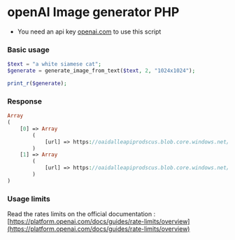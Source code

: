 # openAI Image generator PHP
* You need an api key [openai.com](openai.com) to use this script

### Basic usage

```PHP
$text = "a white siamese cat";
$generate = generate_image_from_text($text, 2, "1024x1024");

print_r($generate);
```
### Response

```PHP
Array
(
    [0] => Array
        (
            [url] => https://oaidalleapiprodscus.blob.core.windows.net/private/org-5LlJmQB298JanLRLrja4E5NQ/user-QWN9gSRPAymiZXRuNd5aXgjN/img-XHBdj3pHTThURkA3DZIwPBW7.png?st=2023-08-18T14%3A35%3A30Z&se=2023-08-18T16%3A35%3A30Z&sp=r&sv=2021-08-06&sr=b&rscd=inline&rsct=image/png&skoid=6aaadede-4fb3-4698-a8f6-684d7786b067&sktid=a48cca56-e6da-484e-a814-9c849652bcb3&skt=2023-08-17T17%3A54%3A12Z&ske=2023-08-18T17%3A54%3A12Z&sks=b&skv=2021-08-06&sig=JbCg7kFq9BvF1MTWnh15Vi6RqsMa8zqOlb2Z49IJscQ%3D
        )
    [1] => Array
        (
            [url] => https://oaidalleapiprodscus.blob.core.windows.net/private/org-5LlJmQB298JanLRLrja4E5NQ/user-QWN9gSRPAymiZXRuNd5aXgjN/img-VuvTIwxy0op1xV26P3PeI1Mh.png?st=2023-08-18T14%3A35%3A30Z&se=2023-08-18T16%3A35%3A30Z&sp=r&sv=2021-08-06&sr=b&rscd=inline&rsct=image/png&skoid=6aaadede-4fb3-4698-a8f6-684d7786b067&sktid=a48cca56-e6da-484e-a814-9c849652bcb3&skt=2023-08-17T17%3A54%3A12Z&ske=2023-08-18T17%3A54%3A12Z&sks=b&skv=2021-08-06&sig=nys6Wh8tB3IvZtSGQpDB6/n5NJNZCKkdAmOPuZWN5kU%3D
        )
)
```

### Usage limits
Read the rates limits on the official documentation : [https://platform.openai.com/docs/guides/rate-limits/overview](https://platform.openai.com/docs/guides/rate-limits/overview)
